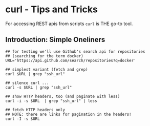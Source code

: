 # curl - Tips and Tricks

For accessing REST apis from scripts `curl` is THE go-to tool.

## Introduction: Simple Oneliners

```shell
## for testing we'll use Github's search api for repositories
## (searching for the term docker)
URL='https://api.github.com/search/repositories?q=docker'

## simplest variant (fetch and grep)
curl $URL | grep "ssh_url"

## silence curl ...
curl -s $URL | grep "ssh_url"

## show HTTP headers, too (and paginate with less)
curl -i -s $URL  | grep "ssh_url" | less

## fetch HTTP headers only
## NOTE: there are links for pagination in the headers!
curl -I -s $URL
```

